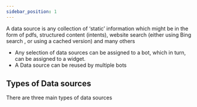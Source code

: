 ```yaml
---
sidebar_position: 1
---
```


A data source is any collection of ‘static’ information which might be in the form of pdfs, structured content (intents), website search (either using Bing search , or using a cached version) and many others

- Any selection of data sources can be assigned to a bot, which in turn, can be assigned to a widget.
- A Data source can be reused by multiple bots

## Types of Data sources

There are three main types of data sources
